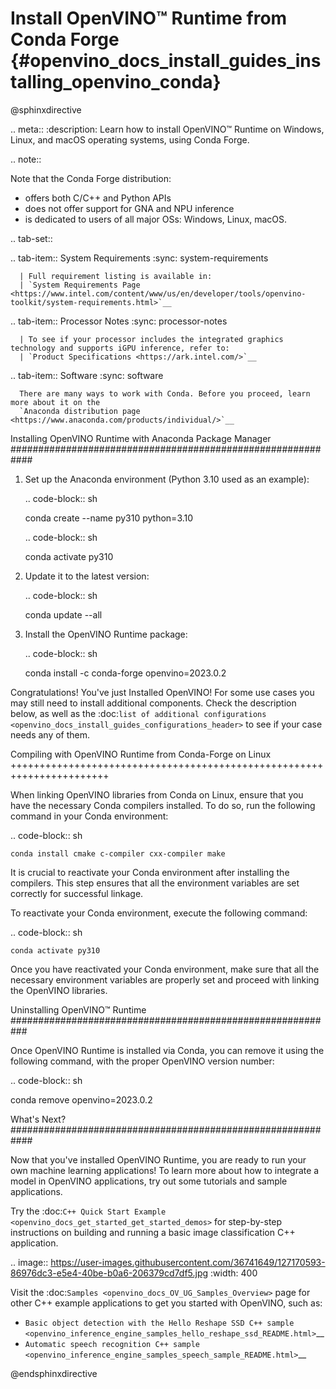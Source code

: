 # Install OpenVINO™ Runtime from Conda Forge {#openvino_docs_install_guides_installing_openvino_conda}

@sphinxdirective

.. meta::
   :description: Learn how to install OpenVINO™ Runtime on Windows, Linux, and 
                 macOS operating systems, using Conda Forge.


.. note::
   
   Note that the Conda Forge distribution:

   * offers both C/C++ and Python APIs
   * does not offer support for GNA and NPU inference
   * is dedicated to users of all major OSs: Windows, Linux, macOS.


.. tab-set::

   .. tab-item:: System Requirements
      :sync: system-requirements

      | Full requirement listing is available in:
      | `System Requirements Page <https://www.intel.com/content/www/us/en/developer/tools/openvino-toolkit/system-requirements.html>`__
   

   .. tab-item:: Processor Notes
      :sync: processor-notes
   
      | To see if your processor includes the integrated graphics technology and supports iGPU inference, refer to:
      | `Product Specifications <https://ark.intel.com/>`__


   .. tab-item:: Software
      :sync: software

      There are many ways to work with Conda. Before you proceed, learn more about it on the
      `Anaconda distribution page <https://www.anaconda.com/products/individual/>`__


Installing OpenVINO Runtime with Anaconda Package Manager
############################################################

1. Set up the Anaconda environment (Python 3.10 used as an example):
   
   .. code-block:: sh

      conda create --name py310 python=3.10

   .. code-block:: sh

      conda activate py310

2. Update it to the latest version:
   
   .. code-block:: sh

      conda update --all

3. Install the OpenVINO Runtime package:

   .. code-block:: sh

      conda install -c conda-forge openvino=2023.0.2

Congratulations! You've just Installed OpenVINO! For some use cases you may still 
need to install additional components. Check the description below, as well as the 
:doc:`list of additional configurations <openvino_docs_install_guides_configurations_header>`
to see if your case needs any of them.

Compiling with OpenVINO Runtime from Conda-Forge on Linux
+++++++++++++++++++++++++++++++++++++++++++++++++++++++++++++++++++++++

When linking OpenVINO libraries from Conda on Linux, ensure that you have the necessary Conda compilers installed. 
To do so, run the following command in your Conda environment:

.. code-block:: sh

    conda install cmake c-compiler cxx-compiler make

It is crucial to reactivate your Conda environment after installing the compilers. 
This step ensures that all the environment variables are set correctly for successful linkage.

To reactivate your Conda environment, execute the following command:

.. code-block:: sh

    conda activate py310

Once you have reactivated your Conda environment, make sure that all the necessary environment 
variables are properly set and proceed with linking the OpenVINO libraries.


Uninstalling OpenVINO™ Runtime
###########################################################

Once OpenVINO Runtime is installed via Conda, you can remove it using the following command, 
with the proper OpenVINO version number:

.. code-block:: sh
   
   conda remove openvino=2023.0.2


What's Next?
############################################################

Now that you've installed OpenVINO Runtime, you are ready to run your own machine learning applications! 
To learn more about how to integrate a model in OpenVINO applications, try out some tutorials and sample applications.

Try the :doc:`C++ Quick Start Example <openvino_docs_get_started_get_started_demos>` for step-by-step instructions 
on building and running a basic image classification C++ application.

.. image:: https://user-images.githubusercontent.com/36741649/127170593-86976dc3-e5e4-40be-b0a6-206379cd7df5.jpg
   :width: 400
   
Visit the :doc:`Samples <openvino_docs_OV_UG_Samples_Overview>` page for other C++ example applications to get you started with OpenVINO, such as:

* `Basic object detection with the Hello Reshape SSD C++ sample <openvino_inference_engine_samples_hello_reshape_ssd_README.html>`__
* `Automatic speech recognition C++ sample <openvino_inference_engine_samples_speech_sample_README.html>`__



@endsphinxdirective

